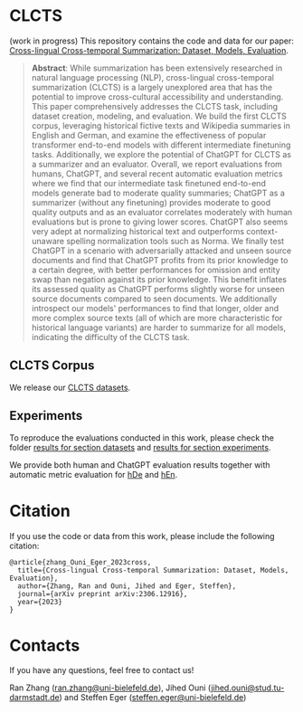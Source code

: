 # CLCTS
(work in progress)
This repository contains the code and data for our paper: [Cross-lingual Cross-temporal Summarization:
Dataset, Models, Evaluation](https://arxiv.org/abs/2306.12916).

> **Abstract**: 
> While summarization has been extensively researched in natural language processing (NLP), cross-lingual cross-temporal summarization (CLCTS) is a largely unexplored area that has the potential to improve cross-cultural accessibility and understanding. This paper comprehensively addresses the CLCTS task, including dataset creation, modeling, and evaluation. We build the first CLCTS corpus, leveraging historical fictive texts and Wikipedia summaries in English and German, and examine the effectiveness of popular transformer end-to-end models with different intermediate finetuning tasks. Additionally, we explore the potential of ChatGPT for CLCTS as a summarizer and an evaluator. Overall, we report evaluations from humans, ChatGPT, and several recent automatic evaluation metrics where we find that our intermediate task finetuned end-to-end models generate bad to moderate quality summaries; ChatGPT as a summarizer (without any finetuning) provides moderate to good quality outputs and as an evaluator correlates moderately with human evaluations but is prone to giving lower scores. ChatGPT also seems very adept at normalizing historical text and outperforms context-unaware spelling normalization tools such as Norma. We finally test ChatGPT in a scenario with adversarially attacked and unseen source documents and find that ChatGPT profits from its prior knowledge to a certain degree, with better performances for omission and entity swap than negation against its prior knowledge. This benefit inflates its assessed quality as ChatGPT performs slightly worse for unseen source documents compared to seen documents. We additionally introspect our models' performances to find that longer, older and more complex source texts (all of which are more characteristic for historical language variants) are harder to summarize for all models, indicating the difficulty of the CLCTS task.

## CLCTS Corpus

We release our [CLCTS datasets](dataset/CLCTS_corpus). 

## Experiments
To reproduce the evaluations conducted in this work, please check the folder [results for section datasets](results/section_datasets) and [results for section experiments](results/section_experiments).

We provide both human and ChatGPT evaluation results together with automatic metric evaluation for [hDe](results/section_experiments/hDe) and [hEn](results/section_experiments/hEn). 

# Citation
If you use the code or data from this work, please include the following citation:
```
@article{zhang_Ouni_Eger_2023cross,
  title={Cross-lingual Cross-temporal Summarization: Dataset, Models, Evaluation},
  author={Zhang, Ran and Ouni, Jihed and Eger, Steffen},
  journal={arXiv preprint arXiv:2306.12916},
  year={2023}
}
```

# Contacts
If you have any questions, feel free to contact us!

Ran Zhang ([ran.zhang@uni-bielefeld.de](mailto:ran.zhang@uni-bielefeld.de)), Jihed Ouni ([jihed.ouni@stud.tu-darmstadt.de](mailto:jihed.ouni@stud.tu-darmstadt.de)) and Steffen Eger ([steffen.eger@uni-bielefeld.de](mailto:steffen.eger@uni-bielefeld.de))

